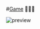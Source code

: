 #[Game](https://anniemarkina.github.io/Snake_Game/) 🐍🐍🐍

![preview](https://media.giphy.com/media/JQAdMHNO7JhWkDsv2y/giphy.gif)

